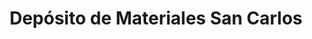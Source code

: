 ---
title: "Depósito de Materiales San Carlos"
url: /sardinal/deposito-de-materiales-san-carlos/
shop: Eisenwaren
---